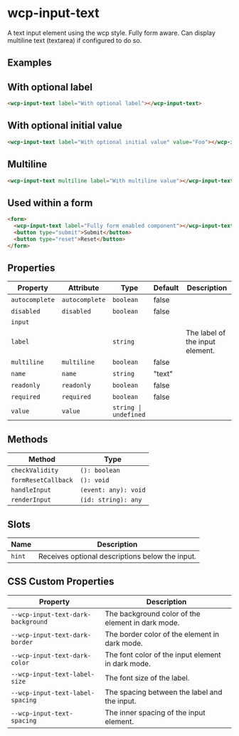 # wcp-input-text

A text input element using the wcp style. Fully form aware.
Can display multiline text (textarea) if configured to do so.

## Examples

## With optional label

```html
<wcp-input-text label="With optional label"></wcp-input-text>
```

## With optional initial value

```html
<wcp-input-text label="With optional initial value" value="Foo"></wcp-input-text>
```

## Multiline

```html
<wcp-input-text multiline label="With multiline value"></wcp-input-text>
```

## Used within a form

```html
<form>
  <wcp-input-text label="Fully form enabled component"></wcp-input-text>
  <button type="submit">Submit</button>
  <button type="reset">Reset</button>
</form>
```

## Properties

| Property       | Attribute      | Type                  | Default | Description                     |
|----------------|----------------|-----------------------|---------|---------------------------------|
| `autocomplete` | `autocomplete` | `boolean`             | false   |                                 |
| `disabled`     | `disabled`     | `boolean`             | false   |                                 |
| `input`        |                |                       |         |                                 |
| `label`        |                | `string`              |         | The label of the input element. |
| `multiline`    | `multiline`    | `boolean`             | false   |                                 |
| `name`         | `name`         | `string`              | "text"  |                                 |
| `readonly`     | `readonly`     | `boolean`             | false   |                                 |
| `required`     | `required`     | `boolean`             | false   |                                 |
| `value`        | `value`        | `string \| undefined` |         |                                 |

## Methods

| Method              | Type                 |
|---------------------|----------------------|
| `checkValidity`     | `(): boolean`        |
| `formResetCallback` | `(): void`           |
| `handleInput`       | `(event: any): void` |
| `renderInput`       | `(id: string): any`  |

## Slots

| Name   | Description                                     |
|--------|-------------------------------------------------|
| `hint` | Receives optional descriptions below the input. |

## CSS Custom Properties

| Property                           | Description                                      |
|------------------------------------|--------------------------------------------------|
| `--wcp-input-text-dark-background` | The background color of the element in dark mode. |
| `--wcp-input-text-dark-border`     | The border color of the element in dark mode.    |
| `--wcp-input-text-dark-color`      | The font color of the input element in dark mode. |
| `--wcp-input-text-label-size`      | The font size of the label.                      |
| `--wcp-input-text-label-spacing`   | The spacing between the label and the input.     |
| `--wcp-input-text-spacing`         | The inner spacing of the input element.          |
